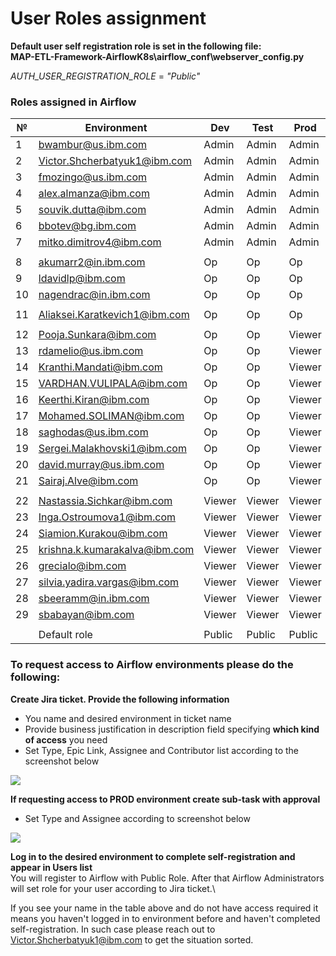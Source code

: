 # User Roles assignment

**Default user self registration role is set in the following file:**\
**MAP-ETL-Framework-AirflowK8s\airflow_conf\webserver_config.py**

_AUTH_USER_REGISTRATION_ROLE_ = _"Public"_

### Roles assigned in Airflow
| № | Environment |	Dev | Test | Prod |
| --- | --- | --- | --- | --- |
| 1 | bwambur@us.ibm.com | Admin | Admin | Admin |
| 2 | Victor.Shcherbatyuk1@ibm.com | Admin | Admin | Admin |
| 3 | fmozingo@us.ibm.com | Admin | Admin | Admin |
| 4 | alex.almanza@ibm.com | Admin | Admin | Admin |
| 5 | souvik.dutta@ibm.com | Admin | Admin | Admin |
| 6 | bbotev@bg.ibm.com | Admin | Admin | Admin |
| 7 | mitko.dimitrov4@ibm.com | Admin | Admin | Admin |
| | | | | |
| 8 | akumarr2@in.ibm.com | Op | Op | Op |
| 9 | ldavidlp@ibm.com | Op | Op | Op |
| 10 | nagendrac@in.ibm.com | Op | Op | Op |
| | | | | |
| 11 | Aliaksei.Karatkevich1@ibm.com | Op | Op | Op |
| | | | | |
| 12 | Pooja.Sunkara@ibm.com | Op | Op | Viewer | 
| 13 | rdamelio@us.ibm.com | Op | Op | Viewer |
| 14 | Kranthi.Mandati@ibm.com | Op | Op | Viewer |
| 15 | VARDHAN.VULIPALA@ibm.com | Op | Op | Viewer |
| 16 | Keerthi.Kiran@ibm.com | Op | Op | Viewer |
| 17 | Mohamed.SOLIMAN@ibm.com | Op | Op | Viewer |
| 18 | saghodas@us.ibm.com | Op | Op | Viewer |
| 19 | Sergei.Malakhovski1@ibm.com | Op | Op | Viewer |
| 20 | david.murray@us.ibm.com | Op | Op | Viewer |
| 21 | Sairaj.Alve@ibm.com | Op | Op | Viewer |
| | | | | |
| 22 | Nastassia.Sichkar@ibm.com | Viewer | Viewer | Viewer |
| 23 | Inga.Ostroumova1@ibm.com | Viewer | Viewer | Viewer |
| 24 | Siamion.Kurakou@ibm.com | Viewer | Viewer | Viewer |
| 25 | krishna.k.kumarakalva@ibm.com | Viewer | Viewer | Viewer |
| 26 | grecialo@ibm.com | Viewer | Viewer | Viewer |
| 27 | silvia.yadira.vargas@ibm.com | Viewer | Viewer | Viewer |
| 28 | sbeeramm@in.ibm.com | Viewer | Viewer | Viewer |
| 29 | sbabayan@ibm.com | Viewer | Viewer | Viewer |
| | | | | |
| | Default role | Public | Public | Public |

### To request access to Airflow environments please do the following:

**Create Jira ticket. Provide the following information**
- You name and desired environment in ticket name
- Provide business justification in description field specifying **which kind of access** you need
- Set Type, Epic Link, Assignee and Contributor list according to the screenshot below

<img src="https://github.ibm.com/CIO-MAP/MAP-ETL-Framework-AirflowK8s/blob/master/docs/pics/3_1.jpg">

**If requesting access to PROD environment create sub-task with approval**
- Set Type and Assignee according to screenshot below

<img src="https://github.ibm.com/CIO-MAP/MAP-ETL-Framework-AirflowK8s/blob/master/docs/pics/3_2.jpg">

**Log in to the desired environment to complete self-registration and appear in Users list**\
You will register to Airflow with Public Role. After that Airflow Administrators will set role for your user according to Jira ticket.\

If you see your name in the table above and do not have access required it means you haven't logged in to environment before and haven't completed self-registration. In such case please reach out to Victor.Shcherbatyuk1@ibm.com to get the situation sorted.
